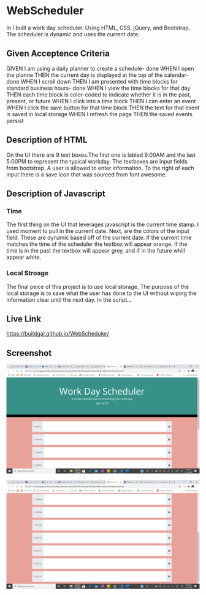 # WebScheduler
In I built a work day scheduler. Using HTML, CSS, jQuery, and Bootstrap. The scheduler is dynamic and uses the current date.

## Given Acceptence Criteria 
GIVEN I am using a daily planner to create a schedule- done
WHEN I open the planne
THEN the current day is displayed at the top of the calendar- done
WHEN I scroll down
THEN I am presented with time blocks for standard business hours- done
WHEN I view the time blocks for that day
THEN each time block is color-coded to indicate whether it is in the past, present, or future
WHEN I click into a time block
THEN I can enter an event
WHEN I click the save button for that time block
THEN the text for that event is saved in local storage
WHEN I refresh the page
THEN the saved events persist

## Description of HTML
On the UI there are 9 text boxes.The first one is labled 9:00AM and the last 5:00PM to represent the typical workday. The textboxes are input fields from bootstrap. A user is allowed to enter information. To the right of each input there is a save icon that was sourced from font awesome.

## Description of Javascript 

### Time 
The first thing on the UI that leverages javascript is the current time stamp. I used moment to pull in the current date. Next, are the colors of the input field. These are dynamic based off of the current date. If the current time matches the time of the scheduler the textbox will appear orange. If the time is in the past the textbox will appear grey, and if in the future whill appear white. 

### Local Stroage 
The final peice of this project is to use local storage. The purpose of the local storage is to save what the user has done to the UI without wiping the information clear until the next day. In the script...
## Live Link 

https://buildgal.github.io/WebScheduler/

## Screenshot 

![image](./Assets/image_2.png)

![image](./Assets/image_1.png)
